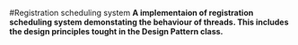 #Registration scheduling system
**A implementaion of registration scheduling system demonstating the behaviour of threads. This includes the design principles tought in the Design Pattern class.**
